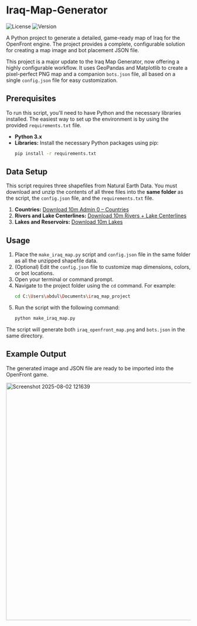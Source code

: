 # Iraq-Map-Generator

![License](https://img.shields.io/badge/license-MIT-green.svg)
![Version](https://img.shields.io/github/v/tag/abdyar/Iraq-Map-Generator)

A Python project to generate a detailed, game-ready map of Iraq for the OpenFront engine. The project provides a complete, configurable solution for creating a map image and bot placement JSON file.

This project is a major update to the Iraq Map Generator, now offering a highly configurable workflow. It uses GeoPandas and Matplotlib to create a pixel-perfect PNG map and a companion `bots.json` file, all based on a single `config.json` file for easy customization.

## Prerequisites

To run this script, you'll need to have Python and the necessary libraries installed. The easiest way to set up the environment is by using the provided `requirements.txt` file.

* **Python 3.x**
* **Libraries:** Install the necessary Python packages using pip:
    ```bash
    pip install -r requirements.txt
    ```

## Data Setup

This script requires three shapefiles from Natural Earth Data. You must download and unzip the contents of all three files into the **same folder** as the script, the `config.json` file, and the `requirements.txt` file.

1.  **Countries:** [Download 10m Admin 0 – Countries](https://www.naturalearthdata.com/downloads/10m-cultural-vectors/10m-admin-0-countries/)
2.  **Rivers and Lake Centerlines:** [Download 10m Rivers + Lake Centerlines](https://www.naturalearthdata.com/downloads/10m-physical-vectors/10m-rivers-lake-centerlines/)
3.  **Lakes and Reservoirs:** [Download 10m Lakes](https://www.naturalearthdata.com/downloads/10m-physical-vectors/10m-lakes/)

## Usage

1.  Place the `make_iraq_map.py` script and `config.json` file in the same folder as all the unzipped shapefile data.
2.  (Optional) Edit the `config.json` file to customize map dimensions, colors, or bot locations.
3.  Open your terminal or command prompt.
4.  Navigate to the project folder using the `cd` command. For example:
    ```bash
    cd C:\Users\abdul\Documents\iraq_map_project
    ```
5.  Run the script with the following command:
    ```bash
    python make_iraq_map.py
    ```

The script will generate both `iraq_openfront_map.png` and `bots.json` in the same directory.

## Example Output

The generated image and JSON file are ready to be imported into the OpenFront game.

<img width="1144" height="649" alt="Screenshot 2025-08-02 121639" src="https://github.com/user-attachments/assets/37f8337a-cd4d-4e66-beb2-7be18480acea" />


